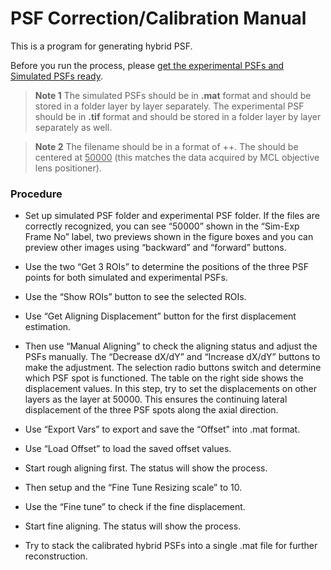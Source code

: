 # PSF Correction/Calibration Manual

This is a program for generating hybrid PSF.

Before you run the process, please <ins>get the experimental PSFs and Simulated PSFs ready</ins>. 

> **Note 1** The simulated PSFs should be in **.mat** format and should be stored in a folder layer by layer separately. The experimental PSF should be in **.tif** format and should be stored in a folder layer by layer separately as well.

> **Note 2** The filename should be in a format of <Latin letters>+<arabic numbders>+<suffix>. The <arabic numbers> should be centered at <ins>50000</ins> (this matches the data acquired by MCL objective lens positioner).

### Procedure

* Set up simulated PSF folder and experimental PSF folder. If the files are correctly recognized, you can see “50000” shown in the “Sim-Exp Frame No” label, two previews shown in the figure boxes and you can preview other images using “backward” and “forward” buttons.
* Use the two “Get 3 ROIs” to determine the positions of the three PSF points for both simulated and experimental PSFs.
* Use the “Show ROIs” button to see the selected ROIs.
* Use “Get Aligning Displacement” button for the first displacement estimation.
* Then use “Manual Aligning” to check the aligning status and adjust the PSFs manually. The “Decrease dX/dY” and “Increase dX/dY” buttons to make the adjustment. The selection radio buttons switch and determine which PSF spot is functioned. The table on the right side shows the displacement values. In this step, try to set the displacements on other layers as the layer at 50000. This ensures the continuing lateral displacement of the three PSF spots along the axial direction.
* Use “Export Vars” to export and save the “Offset” into .mat format.
* Use “Load Offset” to load the saved offset values.
* Start rough aligning first. The status will show the process.
* Then setup and the “Fine Tune Resizing scale” to 10.
* Use the “Fine tune” to check if the fine displacement.
* Start fine aligning. The status will show the process.

* Try to stack the calibrated hybrid PSFs into a single .mat file for further reconstruction.
